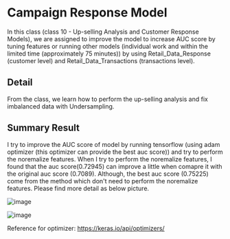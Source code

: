 
# Campaign Response Model

In this class (class 10 - Up-selling Analysis and Customer Response Models), 
we are assigned to improve the model to increase AUC score by tuning features or running other models (individual work and within the limited time (approximately 75 minutes)) by using Retail_Data_Response (customer level) and Retail_Data_Transactions (transactions level).


## Detail
From the class, we learn how to perform the up-selling analysis and fix imbalanced data with Undersampling.

## Summary Result

I try to improve the AUC score of model by running tensorflow (using adam optimizer (this optimizer can provide the best auc score)) and try to perform the noremalize features. When I try to perform the noremalize features, I found that the auc score(0.72945) can improve a little when comapre it with the original auc score (0.7089). Although, the best auc score (0.75225) come from the method which don't need to perform the noremalize features. Please find more detail as below picture.


![image](https://user-images.githubusercontent.com/71161635/147278959-7ec0807c-489c-4cc6-a832-ba8aa22b488c.png)


![image](https://user-images.githubusercontent.com/71161635/147278997-ccdfddab-15d0-4326-9ba1-1b4c56efd04b.png)


Reference for optimizer: https://keras.io/api/optimizers/
